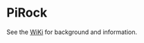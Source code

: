 # PiRock
See the [WiKi](https://github.com/webbhm/PiRock/wiki/PiRock---Main-Page) for background and information.
